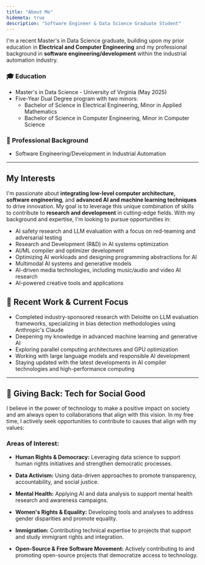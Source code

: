 ```yaml
---
title: "About Me"
hidemeta: true
description: "Software Engineer & Data Science Graduate Student"
---
```


I'm a recent Master's in Data Science graduate, building upon my prior education in **Electrical and Computer Engineering** and my professional background in **software engineering/development** within the industrial automation industry.

### 🎓 Education
- Master's in Data Science - University of Virginia (May 2025)
- Five-Year Dual Degree program with two minors:
  - Bachelor of Science in Electrical Engineering, Minor in Applied Mathematics
  - Bachelor of Science in Computer Engineering, Minor in Computer Science

### 💼 Professional Background
- Software Engineering/Development in Industrial Automation

---

## My Interests

I'm passionate about **integrating low-level computer architecture, software engineering**, and **advanced AI and machine learning techniques** to drive innovation. My goal is to leverage this unique combination of skills to contribute to **research and development** in cutting-edge fields. With my background and expertise, I'm looking to pursue opportunities in:

- AI safety research and LLM evaluation with a focus on red-teaming and adversarial testing
- Research and Development (R&D) in AI systems optimization
- AI/ML compiler and optimizer development
- Optimizing AI workloads and designing programming abstractions for AI
- Multimodal AI systems and generative models
- AI-driven media technologies, including music/audio and video AI research
- AI-powered creative tools and applications

## 🌱 Recent Work & Current Focus

- Completed industry-sponsored research with Deloitte on LLM evaluation frameworks, specializing in bias detection methodologies using Anthropic's Claude
- Deepening my knowledge in advanced machine learning and generative AI
- Exploring parallel computing architectures and GPU optimization
- Working with large language models and responsible AI development
- Staying updated with the latest developments in AI compiler technologies and high-performance computing

---

## 🤝 Giving Back: Tech for Social Good

I believe in the power of technology to make a positive impact on society and am always open to collaborations that align with this vision. In my free time, I actively seek opportunities to contribute to causes that align with my values:

### Areas of Interest:

- **Human Rights & Democracy:** Leveraging data science to support human rights initiatives and strengthen democratic processes.

- **Data Activism:** Using data-driven approaches to promote transparency, accountability, and social justice.

- **Mental Health:** Applying AI and data analysis to support mental health research and awareness campaigns.

- **Women's Rights & Equality:** Developing tools and analyses to address gender disparities and promote equality.

- **Immigration:** Contributing technical expertise to projects that support and study immigrant rights and integration.

- **Open-Source & Free Software Movement:** Actively contributing to and promoting open-source projects that democratize access to technology.